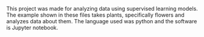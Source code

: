 This project was made for analyzing data using supervised learning models.
The example shown in these files takes plants, specifically flowers and 
analyzes data about them. The language used was python and the software is Jupyter notebook.
